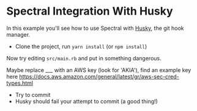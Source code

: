 # Spectral Integration With Husky

In this example you'll see how to use Spectral with [Husky](https://github.com/typicode/husky), the git hook manager.

* Clone the project, run `yarn install` (or `npm install`)

Now try editing `src/main.rb` and put in something dangerous. 


Maybe replace ___ with an AWS key (look for 'AKIA'), find an example key here https://docs.aws.amazon.com/general/latest/gr/aws-sec-cred-types.html

* Try to commit
* Husky should fail your attempt to commit (a good thing!)

